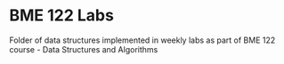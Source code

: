 # BME 122 Labs

Folder of data structures implemented in weekly labs as part of BME 122 course - Data Structures and Algorithms
